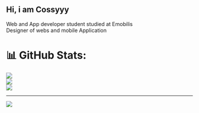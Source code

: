 ## Hi, i am Cossyyy

Web and App developer student studied at Emobilis<br>
Designer of webs and mobile Application<br>

# 📊 GitHub Stats:
![](https://github-readme-stats.vercel.app/api?username=cosmas-lucheli&theme=merko&hide_border=false&include_all_commits=false&count_private=false)<br/>
![](https://nirzak-streak-stats.vercel.app/?user=cosmas-lucheli&theme=merko&hide_border=false)<br/>
![](https://github-readme-stats.vercel.app/api/top-langs/?username=cosmas-lucheli&theme=merko&hide_border=false&include_all_commits=false&count_private=false&layout=compact)

---
[![](https://visitcount.itsvg.in/api?id=cosmas-lucheli&icon=0&color=0)](https://visitcount.itsvg.in)

<!-- Proudly created with GPRM ( https://gprm.itsvg.in ) -->
